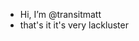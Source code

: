 - Hi, I’m @transitmatt
- that's it it's very lackluster 

<!---
transitmatt/transitmatt is a ✨ special ✨ repository because its `README.md` (this file) appears on your GitHub profile.
You can click the Preview link to take a look at your changes.
--->
